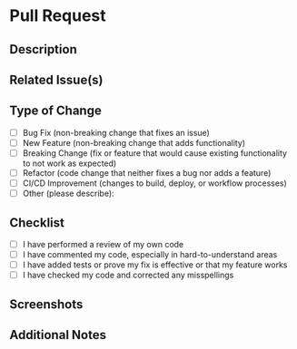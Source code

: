 # Pull Request

## Description
<!-- Provide a clear description of the changes made in this PR -->

## Related Issue(s)
<!-- Link to the related issues using the GitHub syntax (e.g., "Fixes #123", "Resolves #456") -->

## Type of Change
<!-- Mark the appropriate option with an "x" (fill in the [ ] with an x, no spaces) -->

- [ ] Bug Fix (non-breaking change that fixes an issue)
- [ ] New Feature (non-breaking change that adds functionality)
- [ ] Breaking Change (fix or feature that would cause existing functionality to not work as expected)
- [ ] Refactor (code change that neither fixes a bug nor adds a feature)
- [ ] CI/CD Improvement (changes to build, deploy, or workflow processes)
- [ ] Other (please describe):

## Checklist
<!-- Mark items with an "x" as completed (fill in the [ ] with an x, no spaces) -->

- [ ] I have performed a review of my own code
- [ ] I have commented my code, especially in hard-to-understand areas
- [ ] I have added tests or prove my fix is effective or that my feature works
- [ ] I have checked my code and corrected any misspellings

## Screenshots
<!-- If applicable, add screenshots to help explain your changes if needed -->

## Additional Notes
<!-- Add any other context about the PR here -->
